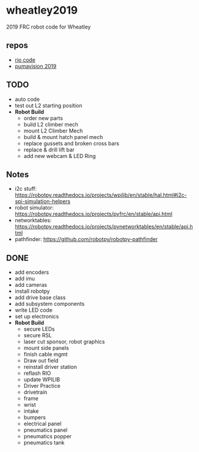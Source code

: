 # wheatley2019
2019 FRC robot code for Wheatley

repos
---
 - [rio code](https://github.com/kemfic/wheatley2019)
 - [pumavision 2019](https://github.com/pumatech-robotics/pumavision2019)


TODO
---
 - auto code
 - test out L2 starting position
 - **Robot Build**
   - order new parts
   - build L2 climber mech
   - mount L2 Climber Mech
   - build & mount hatch panel mech
   - replace gussets and broken cross bars
   - replace & drill lift bar
   - add new webcam & LED Ring


Notes
---
  - i2c stuff: https://robotpy.readthedocs.io/projects/wpilib/en/stable/hal.html#i2c-spi-simulation-helpers
  - robot simulator: https://robotpy.readthedocs.io/projects/pyfrc/en/stable/api.html
  - networktables: https://robotpy.readthedocs.io/projects/pynetworktables/en/stable/api.html
  - pathfinder: https://github.com/robotpy/robotpy-pathfinder


DONE
---
 - add encoders
 - add imu
 - add cameras
 - install robotpy
 - add drive base class
 - add subsystem components
 - write LED code
 - set up electronics
 - **Robot Build**
    - secure LEDs
    - secure RSL
    - laser cut sponsor, robot graphics
    - mount side panels
    - finish cable mgmt
    - Draw out field
    - reinstall driver station
    - reflash RIO
    - update WPILIB
    - Driver Practice
    - drivetrain
    - frame
    - wrist
    - intake
    - bumpers
    - electrical panel
    - pneumatics panel
    - pneumatics popper
    - pneumatics tank
